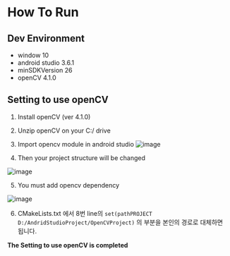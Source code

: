 # How To Run
## Dev Environment
- window 10
- android studio 3.6.1
- minSDKVersion 26
- openCV 4.1.0

## Setting to use openCV

1. Install openCV (ver 4.1.0)
2. Unzip openCV on your C:/ drive
3. Import opencv module in android studio
![image](https://user-images.githubusercontent.com/46439995/84439344-fc750c80-ac72-11ea-863f-2f91f3857a88.png)

4. Then your project structure will be changed

![image](https://user-images.githubusercontent.com/46439995/84439389-1151a000-ac73-11ea-8959-8e3187b97b4c.png)

5. You must add opencv dependency

![image](https://user-images.githubusercontent.com/46439995/84439519-570e6880-ac73-11ea-9f01-59ea27a53de0.png)

6. CMakeLists.txt 에서 8번 line의 ```set(pathPROJECT D:/AndridStudioProject/OpenCVProject)``` 의 부분을 본인의 경로로 대체하면 됩니다.

<b>The Setting to use openCV is completed</b>
